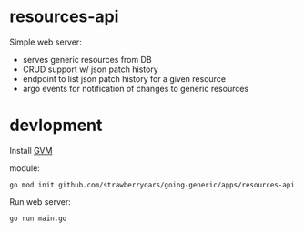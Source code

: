 # resources-api

Simple web server:
- serves generic resources from DB
- CRUD support w/ json patch history
- endpoint to list json patch history for a given resource
- argo events for notification of changes to generic resources


# devlopment

Install [GVM](https://github.com/moovweb/gvm)

module:
```
go mod init github.com/strawberryoars/going-generic/apps/resources-api
```


Run web server:
```
go run main.go
```
